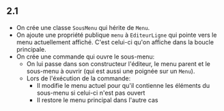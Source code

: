 ## 2.1

- On crée une classe `SousMenu` qui hérite de `Menu`.
- On ajoute une propriété publique `menu` à `EditeurLigne` qui pointe vers le menu actuellement affiché. C'est celui-ci qu'on affiche dans la boucle principale.
- On crée une commande qui ouvre le sous-menu:
    - On lui passe dans son constructeur l'éditeur, le menu parent et le sous-menu à ouvrir (qui est aussi une poignée sur un `Menu`).
    - Lors de l'éxécution de la commande:
        - Il modifie le menu actuel pour qu'il contienne les éléments du sous-menu si celui-ci n'est pas ouvert
        - Il restore le menu principal dans l'autre cas
